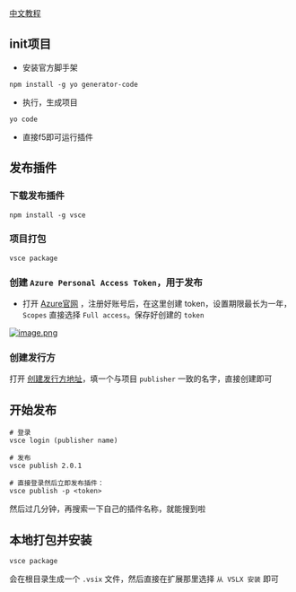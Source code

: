 [中文教程](https://liiked.github.io/VS-Code-Extension-Doc-ZH/#/)

## init项目
- 安装官方脚手架

```
npm install -g yo generator-code
```
- 执行，生成项目
```
yo code
```
 
- 直接f5即可运行插件

## 发布插件
###  下载发布插件
```
npm install -g vsce
```

### 项目打包
```
vsce package
```

### 创建 `Azure Personal Access Token`，用于发布
- 打开 [Azure官网](https://aex.dev.azure.com) ，注册好账号后，在这里创建 token，设置期限最长为一年，`Scopes` 直接选择 `Full access`。保存好创建的 `token`

<a data-fancybox title="image.png" href="https://p6-juejin.byteimg.com/tos-cn-i-k3u1fbpfcp/7c9d1e2d1abb4b31a4444f134a6e8af0~tplv-k3u1fbpfcp-jj-mark:0:0:0:0:q75.image#?w=415&h=431&s=25374&e=png&b=fbfbfb">![image.png](https://p6-juejin.byteimg.com/tos-cn-i-k3u1fbpfcp/7c9d1e2d1abb4b31a4444f134a6e8af0~tplv-k3u1fbpfcp-jj-mark:0:0:0:0:q75.image#?w=415&h=431&s=25374&e=png&b=fbfbfb)</a>

### 创建发行方
打开 [创建发行方地址](https://aka.ms/vscode-create-publisher )，填一个与项目 `publisher` 一致的名字，直接创建即可

## 开始发布
```
# 登录
vsce login (publisher name)

# 发布
vsce publish 2.0.1

# 直接登录然后立即发布插件：
vsce publish -p <token>
```

然后过几分钟，再搜索一下自己的插件名称，就能搜到啦

## 本地打包并安装
```
vsce package
```
会在根目录生成一个 `.vsix` 文件，然后直接在扩展那里选择 `从 VSLX 安装` 即可


